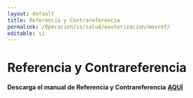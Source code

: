 ```yaml
---
layout: default
title: Referencia y Contrareferencia
permalink: /Operacion/is/salud/eautorizacion/movref/
editable: si
---
```


# Referencia y Contrareferencia


**Descarga el manual de Referencia y Contrareferencia** [**AQUÍ**](http://docs.oasiscom.com/Operacion/is/salud/eautorizacion/movref/referencia%20y%20contrareferencia.pdf)

